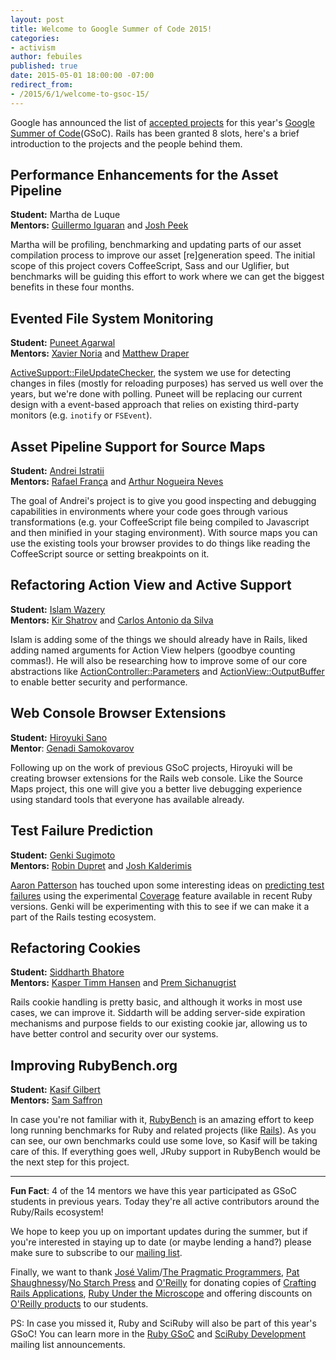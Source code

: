 ```yaml
---
layout: post
title: Welcome to Google Summer of Code 2015!
categories:
- activism
author: febuiles
published: true
date: 2015-05-01 18:00:00 -07:00
redirect_from:
- /2015/6/1/welcome-to-gsoc-15/
---
```


Google has announced the list of [accepted projects][melange] for this year's [Google Summer of
Code][gsoc](GSoC). Rails has been granted 8 slots, here's a brief introduction to the projects and
the people behind them.

## Performance Enhancements for the Asset Pipeline

**Student:** Martha de Luque<br>
**Mentors:** [Guillermo Iguaran](https://github.com/guilleiguaran) and [Josh Peek](https://github.com/josh)

Martha will be profiling, benchmarking and updating parts of our asset compilation process to
improve our asset [re]generation speed. The initial scope of this project covers CoffeeScript, Sass and
our Uglifier, but benchmarks will be guiding this effort to work where we can get the biggest
benefits in these four months.

## Evented File System Monitoring

**Student:** [Puneet Agarwal](https://github.com/puneet24)<br>
**Mentors:** [Xavier Noria](https://github.com/fxn) and [Matthew Draper](https://github.com/matthewd)

[ActiveSupport::FileUpdateChecker](http://api.rubyonrails.org/classes/ActiveSupport/FileUpdateChecker.html), the
system we use for detecting changes in files (mostly for reloading purposes) has served us well over the years, but we're done with
polling. Puneet will be replacing our current design with a event-based approach that relies
on existing third-party monitors (e.g. `inotify` or `FSEvent`).

## Asset Pipeline Support for Source Maps

**Student:** [Andrei Istratii](https://github.com/Andreis13)<br>
**Mentors:** [Rafael França](https://github.com/rafaelfranca) and [Arthur Nogueira Neves](https://github.com/arthurnn)

The goal of Andrei's project is to give you good inspecting and debugging capabilities in environments
where your code goes through various transformations (e.g. your CoffeeScript file being compiled to
Javascript and then minified in your staging environment). With source maps you can use the existing
tools your browser provides to do things like reading the CoffeeScript source or setting breakpoints
on it.

## Refactoring Action View and Active Support

**Student:** [Islam Wazery](https://github.com/wazery)<br>
**Mentors:** [Kir Shatrov](https://github.com/kirs) and [Carlos Antonio da Silva](https://github.com/carlosantoniodasilva)

Islam is adding some of the things we should already have in Rails, liked adding named arguments
 for Action View helpers (goodbye counting commas!). He will also be researching how to improve some of our core abstractions like
 [ActionController::Parameters](http://edgeapi.rubyonrails.org/classes/ActionController/Parameters.html)
 and
 [ActionView::OutputBuffer](http://tenderlovemaking.com/2014/06/04/yagni-methods-slow-us-down.html)
 to enable better security and performance.

## Web Console Browser Extensions

**Student:** [Hiroyuki Sano](https://github.com/sh19910711)<br>
**Mentor**: [Genadi Samokovarov](https://github.com/gsamokovarov)

Following up on the work of previous GSoC projects, Hiroyuki will be creating browser extensions for
the Rails web console. Like the Source Maps project, this one will give you a better live
debugging experience using standard tools that everyone has available already.

## Test Failure Prediction

**Student:** [Genki Sugimoto](https://github.com/Genki-S)<br>
**Mentors:** [Robin Dupret](https://github.com/robin850) and [Josh Kalderimis](https://github.com/joshk)

[Aaron Patterson](https://github.com/tenderlove) has touched upon some interesting ideas on
[predicting test
failures](http://tenderlovemaking.com/2015/02/13/predicting-test-failues.html) using the
experimental [Coverage](http://ruby-doc.org/stdlib-trunk/libdoc/coverage/rdoc/Coverage.html) feature
available in recent Ruby versions. Genki will be experimenting with this to see if we can make it a
part of the Rails testing ecosystem.

## Refactoring Cookies

**Student:** [Siddharth Bhatore](https://github.com/sbhatore)<br>
**Mentors:** [Kasper Timm Hansen](https://github.com/kaspth) and [Prem Sichanugrist](https://github.com/sikachu)

Rails cookie handling is pretty basic, and although it works in most use cases, we can improve
it. Siddarth will be adding server-side expiration mechanisms and purpose fields to our existing
cookie jar, allowing us to have better control and security over our systems.

## Improving RubyBench.org

**Student:** [Kasif Gilbert](https://github.com/klgilbert)<br>
**Mentors:** [Sam Saffron](https://github.com/SamSaffron)

In case you're not familiar with it, [RubyBench](http://rubybench.org) is an amazing effort to keep
long running benchmarks for Ruby and related projects (like
[Rails](http://rubybench.org/rails/rails/releases)). As you can see, our own benchmarks could use
some love, so Kasif will be taking care of this. If everything goes well, JRuby support in
RubyBench would be the next step for this project.

* * *

**Fun Fact**: 4 of the 14 mentors we have this year participated as GSoC students in previous years. Today they're all
  active contributors around the Ruby/Rails ecosystem!

We hope to keep you up on important updates during the summer, but if you're interested in staying
up to date (or maybe lending a hand?) please make sure to subscribe to our [mailing list](ml).

Finally, we want to thank [José Valim](https://github.com/josevalim)/[The Pragmatic Programmers](https://pragprog.com),
[Pat Shaughnessy](http://patshaughnessy.net)/[No Starch Press](http://www.nostarch.com) and
[O'Reilly](http://www.oreilly.com) for donating copies of [Crafting Rails
Applications](https://pragprog.com/book/jvrails/crafting-rails-applications), [Ruby Under the
Microscope](http://patshaughnessy.net/ruby-under-a-microscope) and offering discounts on
[O'Reilly products](http://www.oreilly.com) to our students.

PS: In case you missed it, Ruby and SciRuby will also be part of this year's GSoC! You can learn
more in the [Ruby GSoC][rubygsoc-ml] and [SciRuby
Development][sciruby-ml] mailing list announcements.

[gsoc]: https://www.google-melange.com/gsoc/homepage/google/gsoc2015
[melange]: http://www.google-melange.com/gsoc/projects/list/google/gsoc2015
[rubygsoc-ml]: https://groups.google.com/forum/?hl=en#!topic/rubygsoc/u_BabU5Nmvo
[sciruby-ml]: https://groups.google.com/forum/?hl=en#!topic/sciruby-dev/ijd2KOh9WNc
[ml]: http://groups.google.com/forum/#!forum/rubyonrails-gsoc
